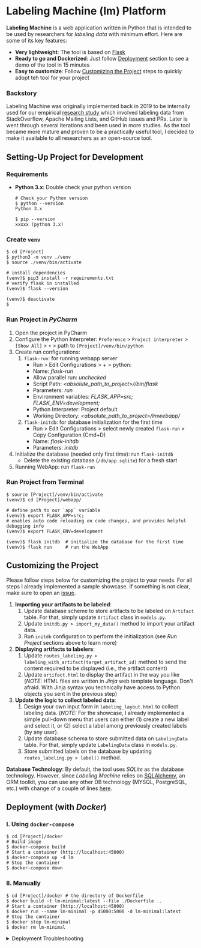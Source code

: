 # Labeling Machine (lm) Platform


**Labeling Machine** is a web application written in Python that is intended to be used by researchers for _labeling data_ with minimum effort. Here are some of its key features:  
+ **Very lightweight**: The tool is based on [Flask](https://flask.palletsprojects.com)
+ **Ready to go and Dockerized**: Just follow [Deployment](https://github.com/emadpres/labeling-machine#deployment-with-docker) section to see a demo of the tool in 15 minutes
+ **Easy to customize**: Follow [Customizing the Project](https://github.com/emadpres/labeling-machine#customizing-the-project) steps to quickly adopt teh tool for your project


### Backstory
Labeling Machine was originally implemented back in 2019 to be internally used for our empirical [research study](https://dl.acm.org/doi/10.1109/ICSE.2019.00122) which involved labeling data from StackOverflow, Apache Mailing Lists, and GitHub issues and PRs. Later is went through several iterations and been used in more studies.  As the tool became more mature and proven to be a practically useful tool, I decided to make it available to all researchers as an open-source tool.  
   


## Setting-Up Project for Development

### Requirements
- __Python 3.x__: Double check your python version
    ```
    # Check your Python version
    $ python --version
    Python 3.x
    
    $ pip --version
    xxxxx (python 3.x)
    ```

### Create `venv`
```shell
$ cd [Project]
$ python3 -m venv ./venv
$ source ./venv/bin/activate

# install dependencies
(venv)$ pip3 install -r requirements.txt
# verify flask in installed
(venv)$ flask --version

(venv)$ deactivate
$
```
   
### Run Project in _PyCharm_
1. Open the project in PyCharm
2. Configure the Python Interpreter: `Preference` > `Project interpreter` > `[Show All]` > `+` > path to `[Project]/venv/bin/python`
3. Create run configurations:
    1. `flask-run`: for running webapp server
        - Run > Edit Configurations > + > python:
        - Name: _flask-run_
        - Allow parallel run: _unchecked_
        - Script Path: _<absolute_path_to_project>/<venv>/bin/flask_
        - Parameters: _run_
        - Environment variables: _FLASK_APP=src; FLASK_ENV=development;_
        - Python Interpreter: Project default
        - Working Directory: _<absolute_path_to_project>/lmwebapp/_
    2. `flask-initdb`: for database initialization for the first time
        - Run > Edit Configurations > select newly created `flask-run` > Copy Configuration (Cmd+D)
        - Name: _flask-initdb_
        - Parameters: _initdb_
4. Initialize the database (needed only first time): run `flask-initdb`
   - Delete the existing database (`/db/app.sqlite`) for a fresh start
5. Running WebApp: run `flask-run`

### Run Project from Terminal
```shell
$ source [Project]/venv/bin/activate
(venv)$ cd [Project]/webapp/

# define path to our `app` variable
(venv)$ export FLASK_APP=src;
# enables auto code reloading on code changes, and provides helpful debugging info
(venv)$ export FLASK_ENV=development

(venv)$ flask initdb  # initialize the database for the first time
(venv)$ flask run     # run the WebApp
```

## Customizing the Project
Please follow steps below for customizing the project to your needs. For all steps I already implemented a sample showcase. If something is not clear, make sure to open an [issue](https://github.com/emadpres/labeling-machine/issues).
1. **Importing your artifacts to be labeled**:
    1. Update database scheme to store artifacts to be labeled on `Artifact` table. For that, simply update `Artifact` class in `models.py`.
    2. Update `initdb.py > import_my_data()` method to import your artifact data.
    3. Run `initdb` configuration to perform the initialization (see _Run Project_ sections above to learn more)
2. **Displaying artifacts to labelers**:
    1. Update `routes_labeling.py > labeling_with_artifact(target_artifact_id)` method to send the content required to be displayed (i.e., the artifact content)
    2. Update `artifact.html` to display the artifact in the way you like (_NOTE:_ HTML files are written in _Jinja_ web template language. Don't afraid. With Jinja syntax you technically have access to Python objects you sent in the previous step)
3. **Update the logic to collect labeled data**:
    1. Design your own input form in `labeling_layout.html` to collect labeling data. (_NOTE:_ For the showcase, I already implemented a simple pull-down menu that users can either (1) create a new label and select it, or (2) select a label among previously created labels (by any user).
    2. Update database schema to store submitted data on `LabelingData` table. For that, simply update `LabelingData` class in `models.py`.   
    3. Store submitted labels on the database by updating `routes_labeling.py > label()` method.

**Database Technology**: By default, the tool uses _SQLite_ as the database technology. However, since _Labeling Machine_ relies on [SQLAlchemy](www.sqlalchemy.org), an ORM toolkit, you can use any other DB technology (MYSQL, PostgreSQL, etc.) with change of a couple of lines [here](webapp/src/__init__.py). 
   
## Deployment (with _Docker_)

### I. Using `docker-compose`
```shell
$ cd [Project]/docker
# Build image
$ docker-compose build
# Start a container (http://localhost:45000)
$ docker-compose up -d lm
# Stop the container
$ docker-compose down
```

### II. Manually
```shell
$ cd [Project]/docker # the directory of Dockerfile
$ docker build -t lm-minimal:latest --file ./Dockerfile ..
# Start a container (http://localhost:45000)
$ docker run --name lm-minimal -p 45000:5000 -d lm-minimal:latest
# Stop the container
$ docker stop lm-minimal
$ docker rm lm-minimal
```

<details>
<summary>Deployment Troubleshooting</summary>

1. Why I still see the old database, although I updated db in the new image?
   - If Docker Volume for older container exist, the volume doesn't get replaced with new images. Otherwise, we couldn't update our image without losing our existing data.
   - **Solution**:
     1. Find "Volume Name": `docker inspect container_name` and look for `Mounts > Name` field.
     2. Delete the volume: `docker volume rm volume_name`
        - If it errors that volume is in use, try to stop container: `docker stop container_name` 
        - Note: if you created the volume using `docker-compose` in the first place you have to remove the container:
          1. `docker rm -v container_name` (`-v`: remove volume as well) 
          2. `docker volume rm volume_name`  

2. How can I copy database from the running container?
   - `docker cp container_name:/app/LabelingMachine/db/app.sqlite ~/local/path`

3. How can I update the python code on the fly?
    - `docker exec -it container_name /bin/bash`
    - Do your changes
    - `exit`
    - **Note**: Such changes are not persistent, so it's better you update source-code and build a new image.
</details>